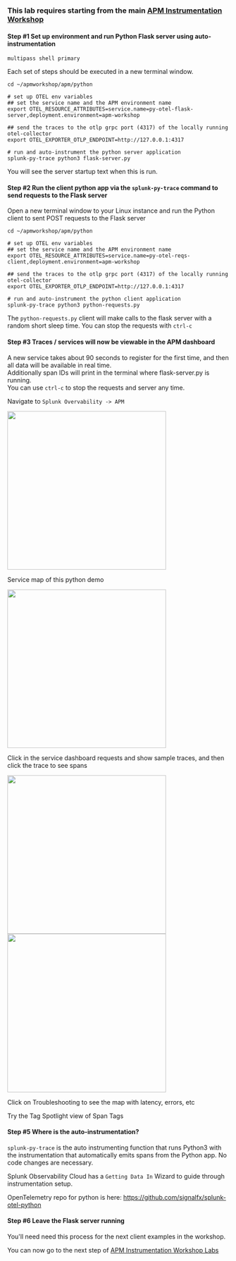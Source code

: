 ### This lab requires starting from the main [APM Instrumentation Workshop](../workshop-steps/3-workshop-labs.md)

#### Step #1 Set up environment and run Python Flask server using auto-instrumentation

`multipass shell primary`

Each set of steps should be executed in a new terminal window.  

```
cd ~/apmworkshop/apm/python

# set up OTEL env variables
## set the service name and the APM environment name
export OTEL_RESOURCE_ATTRIBUTES=service.name=py-otel-flask-server,deployment.environment=apm-workshop

## send the traces to the otlp grpc port (4317) of the locally running otel-collector 
export OTEL_EXPORTER_OTLP_ENDPOINT=http://127.0.0.1:4317

# run and auto-instrument the python server application
splunk-py-trace python3 flask-server.py
```

You will see the server startup text when this is run.

#### Step #2 Run the client python app via the `splunk-py-trace` command to send requests to the Flask server

Open a new terminal window to your Linux instance and run the Python client to sent POST requests to the Flask server

```
cd ~/apmworkshop/apm/python

# set up OTEL env variables
## set the service name and the APM environment name
export OTEL_RESOURCE_ATTRIBUTES=service.name=py-otel-reqs-client,deployment.environment=apm-workshop

## send the traces to the otlp grpc port (4317) of the locally running otel-collector 
export OTEL_EXPORTER_OTLP_ENDPOINT=http://127.0.0.1:4317

# run and auto-instrument the python client application
splunk-py-trace python3 python-requests.py
```

The `python-requests.py` client will make calls to the flask server with a random short sleep time.
You can stop the requests with `ctrl-c`

#### Step #3 Traces / services will now be viewable in the APM dashboard

A new service takes about 90 seconds to register for the first time, and then all data will be available in real time.  
Additionally span IDs will print in the terminal where flask-server.py is running.  
You can use `ctrl-c` to stop the requests and server any time.  

Navigate to `Splunk Overvability -> APM`  

<img src="../assets/07-apm.png" width="360"> 

Service map of this python demo  

<img src="../assets/08-python.png" width="360"> 

Click in the service dashboard requests and show sample traces, and then click the trace to see spans 

<img src="../assets/09-pythontraces.png" width="360">  
<img src="../assets/10-pythonspans.png" width="360">  

Click on Troubleshooting to see the map with latency, errors, etc  

Try the Tag Spotlight view of Span Tags  

#### Step #5 Where is the auto-instrumentation?

`splunk-py-trace` is the auto instrumenting function that runs Python3 with the instrumentation that automatically emits spans from the Python app. No code changes are necessary.

Splunk Observability Cloud has a `Getting Data In` Wizard to guide through instrumentation setup.

OpenTelemetry repo for python is here: https://github.com/signalfx/splunk-otel-python


#### Step #6 Leave the Flask server running

You'll need need this process for the next client examples in the workshop.  

You can now go to the next step of [APM Instrumentation Workshop Labs](../workshop-steps/3-workshop-labs.md)
